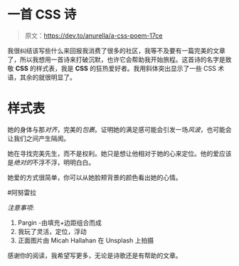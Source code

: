 # 一首 CSS 诗

> 原文：<https://dev.to/anurella/a-css-poem-17ce>

我很纠结该写些什么来回报我消费了很多的社区，我等不及要有一篇完美的文章了，所以我想用一首诗来打破沉默，也许它会帮助我开始旅程。这首诗的名字是致敬 **CSS** 的样式表，我是 **CSS** 的狂热爱好者。我用斜体突出显示了一些 CSS 术语，其余的就很明显了。

# 样式表

她的身体与那*对齐*，完美的*包裹*。证明她的满足感可能会引发一场*风波*，也可能会让我们之间产生隔阂。

她在寻找完美先生，而不是权利。她只是想让他相对于她的心来定位。他的爱应该是*绝对的*不浮不浮，明明白白。

她爱的方式很简单，你可以从她脸颊背景的颜色看出她的心情。

#阿努雷拉

*注意事项*:

1.  Pargin -由填充+边距组合而成
2.  我玩了灵活，定位，浮动
3.  正面图片由 Micah Hallahan 在 Unsplash 上拍摄

感谢你的阅读，我希望写更多，无论是诗歌还是有帮助的文章。